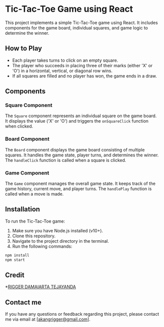 # Tic-Tac-Toe Game using React

This project implements a simple Tic-Tac-Toe game using React. It includes components for the game board, individual squares, and game logic to determine the winner.

## How to Play

- Each player takes turns to click on an empty square.
- The player who succeeds in placing three of their marks (either 'X' or 'O') in a horizontal, vertical, or diagonal row wins.
- If all squares are filled and no player has won, the game ends in a draw.

## Components

### Square Component

The `Square` component represents an individual square on the game board. It displays the value ('X' or 'O') and triggers the `onSquareClick` function when clicked.

### Board Component

The `Board` component displays the game board consisting of multiple squares. It handles the game state, player turns, and determines the winner. The `handleClick` function is called when a square is clicked.

### Game Component

The `Game` component manages the overall game state. It keeps track of the game history, current move, and player turns. The `handlePlay` function is called when a move is made.

## Installation

To run the Tic-Tac-Toe game:

1. Make sure you have Node.js installed (v10+).
2. Clone this repository.
3. Navigate to the project directory in the terminal.
4. Run the following commands:

```sh
npm install
npm start
```

## Credit
*[RIGGER DAMAIARTA TEJAYANDA](https://www.instagram.com/rigger_dt/?hl=id)

## Contact me
If you have any questions or feedback regarding this project, please contact me via email at [akangrigger@gmail.com].
